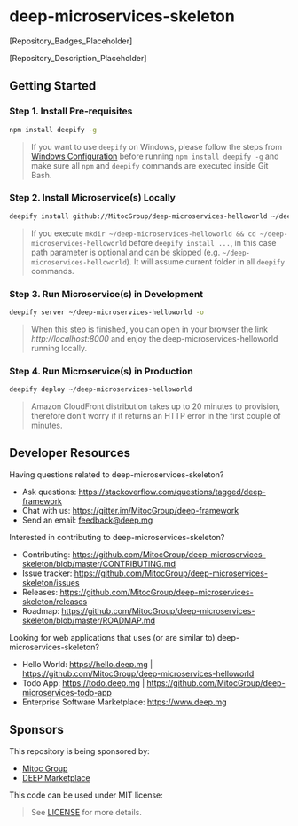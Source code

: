 deep-microservices-skeleton
===========================

[Repository_Badges_Placeholder]

[Repository_Description_Placeholder]


## Getting Started

### Step 1. Install Pre-requisites

```bash
npm install deepify -g
```

> If you want to use `deepify` on Windows, please follow the steps from
[Windows Configuration](https://github.com/MitocGroup/deep-framework/blob/master/docs/windows.md)
before running `npm install deepify -g` and make sure all `npm` and `deepify` commands are executed
inside Git Bash.

### Step 2. Install Microservice(s) Locally

```bash
deepify install github://MitocGroup/deep-microservices-helloworld ~/deep-microservices-helloworld
```

> If you execute `mkdir ~/deep-microservices-helloworld && cd ~/deep-microservices-helloworld`
before `deepify install ...`, in this case path parameter is optional and can be skipped (e.g. 
`~/deep-microservices-helloworld`). It will assume current folder in all `deepify` commands.

### Step 3. Run Microservice(s) in Development

```bash
deepify server ~/deep-microservices-helloworld -o
```

> When this step is finished, you can open in your browser the link *http://localhost:8000*
and enjoy the deep-microservices-helloworld running locally.

### Step 4. Run Microservice(s) in Production

```bash
deepify deploy ~/deep-microservices-helloworld
```

> Amazon CloudFront distribution takes up to 20 minutes to provision, therefore don’t worry
if it returns an HTTP error in the first couple of minutes.


## Developer Resources

Having questions related to deep-microservices-skeleton?

- Ask questions: https://stackoverflow.com/questions/tagged/deep-framework
- Chat with us: https://gitter.im/MitocGroup/deep-framework
- Send an email: feedback@deep.mg

Interested in contributing to deep-microservices-skeleton?

- Contributing: https://github.com/MitocGroup/deep-microservices-skeleton/blob/master/CONTRIBUTING.md
- Issue tracker: https://github.com/MitocGroup/deep-microservices-skeleton/issues
- Releases: https://github.com/MitocGroup/deep-microservices-skeleton/releases
- Roadmap: https://github.com/MitocGroup/deep-microservices-skeleton/blob/master/ROADMAP.md

Looking for web applications that uses (or are similar to) deep-microservices-skeleton?

- Hello World: https://hello.deep.mg | https://github.com/MitocGroup/deep-microservices-helloworld
- Todo App: https://todo.deep.mg | https://github.com/MitocGroup/deep-microservices-todo-app
- Enterprise Software Marketplace: https://www.deep.mg

## Sponsors

This repository is being sponsored by:
- [Mitoc Group](https://www.mitocgroup.com)
- [DEEP Marketplace](https://www.deep.mg)

This code can be used under MIT license:
> See [LICENSE](https://github.com/MitocGroup/deep-framework/blob/master/LICENSE) for more details.
